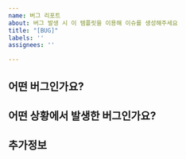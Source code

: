 ```yaml
---
name: 버그 리포트
about: 버그 발생 시 이 템플릿을 이용해 이슈를 생성해주세요
title: "[BUG]"
labels: ''
assignees: ''

---
```


## 어떤 버그인가요?

<!--- 어떤 버그인지 설명해 주세요 -->

## 어떤 상황에서 발생한 버그인가요?

<!--- 이슈가 발생한 상황에 어떤 행동이 있었는지, 어떤 문제가 발생하는지 작성해 주세요 -->

## 추가정보

<!--- 로그, 스크린샷, 또는 관련 정보가 있다면 작성해 주세요 -->
